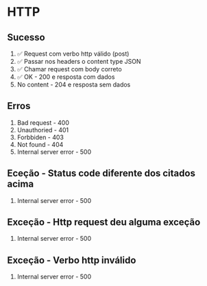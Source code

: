 # HTTP
 ## Sucesso
 1. ✅ Request com verbo http válido (post)
 2. ✅ Passar nos headers o content type JSON
 3. ✅ Chamar request com body correto
 4. ✅ OK - 200 e resposta com dados
 5. No content - 204 e resposta sem dados

 ## Erros
 1. Bad request - 400
 2. Unauthoried - 401
 3. Forbbiden - 403
 4. Not found - 404
 5. Internal server error - 500

 ## Eceção - Status code diferente dos citados acima
 1. Internal server error - 500

 ## Exceção - Http request deu alguma exceção
 1. Internal server error - 500
 
 ## Exceção - Verbo http inválido
 1. Internal server error - 500 